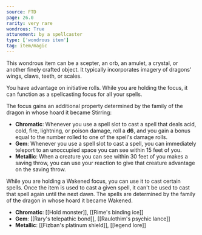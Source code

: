 ```yaml
---
source: FTD
page: 26.0
rarity: very rare
wondrous: True
attunement: by a spellcaster
type: ['wondrous item']
tag: item/magic
---
```


This wondrous item can be a scepter, an orb, an amulet, a crystal, or another finely crafted object. It typically incorporates imagery of dragons' wings, claws, teeth, or scales.

You have advantage on initiative rolls. While you are holding the focus, it can function as a spellcasting focus for all your spells.

The focus gains an additional property determined by the family of the dragon in whose hoard it became Stirring:

- **Chromatic**: Whenever you use a spell slot to cast a spell that deals acid, cold, fire, lightning, or poison damage, roll a **d6**, and you gain a bonus equal to the number rolled to one of the spell's damage rolls.
- **Gem**: Whenever you use a spell slot to cast a spell, you can immediately teleport to an unoccupied space you can see within 15 feet of you.
- **Metallic**: When a creature you can see within 30 feet of you makes a saving throw, you can use your reaction to give that creature advantage on the saving throw.

While you are holding a Wakened focus, you can use it to cast certain spells. Once the item is used to cast a given spell, it can't be used to cast that spell again until the next dawn. The spells are determined by the family of the dragon in whose hoard it became Wakened.

- **Chromatic**: [[Hold monster]], [[Rime's binding ice]]
- **Gem**: [[Rary's telepathic bond]], [[Raulothim's psychic lance]]
- **Metallic**: [[Fizban's platinum shield]], [[legend lore]]


